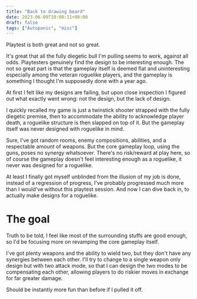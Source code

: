 ```yaml
---
title: "Back to drawing board"
date: 2023-06-09T10:00:11+08:00
draft: false
tags: ["Autopanic", "misc"]
---
```


Playtest is both great and not so great.

It's great that all the fully diegetic bull I'm pulling seems to work, against all odds. Playtesters genuinely find the design to be interesting enough. The not so great part is that the gameplay itself is deemed flat and uninteresting especially among the veteran roguelike players, and the gameplay is something I thought I'm supposedly done with a year ago.

At first I felt like my designs are failing, but upon close inspection I figured out what exactly went wrong: not the design, but the lack of design.

I quickly recalled my game is just a twinstick shooter strapped with the fully diegetic premise, then to accommodate the ability to acknowledge player death, a roguelike structure is then slapped on top of it. But the gameplay itself was never designed with roguelike in mind.

Sure, I've got random rooms, enemy compositions, abilities, and a respectable amount of weapons. But the core gameplay loop, using the guns, poses no synergy whatsoever. There's no risk/reward at play here, so of course the gameplay doesn't feel interesting enough as a roguelike, it never was designed for a roguelike.

At least I finally got myself unblinded from the illusion of my job is done, instead of a regression of progress, I've probably progressed much more than I would've without this playtest session. And now I can dive back in, to actually make designs for a roguelike.

# The goal

Truth to be told, I feel like most of the surrounding stuffs are good enough, so I'd be focusing more on revamping the core gameplay itself.

I've got plenty weapons and the ability to wield two, but they don't have any synergies between each other. I'll try to change to a single weapon only design but with two attack mode, so that I can design the two modes to be compensating each other, allowing players to do riskier moves in exchange for far greater damage.

Should be instantly more fun than before if I pulled it off.